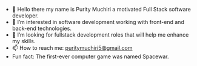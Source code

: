 - 👋 Hello there my name is Purity Muchiri a motivated  Full Stack software developer.
- 👀 I’m interested in software development working with front-end and back-end technologies.
- 💞️ I’m looking for fullstack development roles that will help me enhance my skills.
- 📫 How to reach me:
 puritymuchiri5@gmail.com
- Fun fact: The first-ever computer game was named Spacewar.
<!---
Purity-s/Purity-s is a ✨ special ✨ repository because its `README.md` (this file) appears on your GitHub profile.
You can click the Preview link to take a look at your changes.
--->
